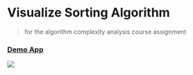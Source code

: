 # Visualize Sorting Algorithm
> for the algorithm complexity analysis course assignment


### [Demo App](https://tubes-aka.arfantest-server.site/)
![](https://i.imgur.com/pyUXuYG.gif)
